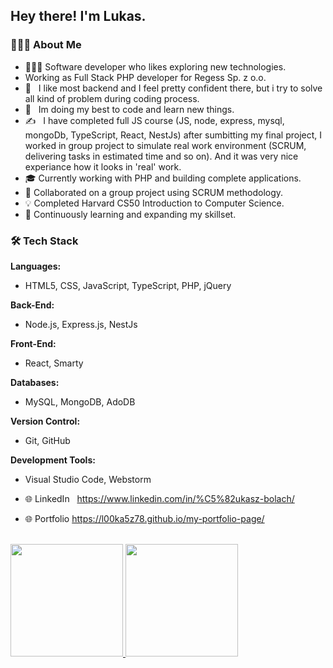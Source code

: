 <h2> Hey there! I'm Lukas.</h2>

### 👨🏻‍💻 About Me

- 👨🏻‍💻 Software developer who likes exploring new technologies.
-  Working as Full Stack PHP developer for Regess Sp. z o.o.
- 💼 &nbsp; I like most backend and I feel pretty confident there, but i try to solve all kind of problem during coding process.
- 🌱 &nbsp; Im doing my best to code and learn new things.
- ✍️ &nbsp; I have completed full JS course (JS, node, express, mysql, mongoDb, TypeScript, React, NestJs) after sumbitting my final project, I worked in group project to simulate real work environment (SCRUM, delivering tasks in estimated time and so on). And it was very nice experiance how it looks in 'real' work.
- 🎓 Currently working with PHP and building complete applications.
- 🤝 Collaborated on a group project using SCRUM methodology.
- 💡 Completed Harvard CS50 Introduction to Computer Science.
- 🚀 Continuously learning and expanding my skillset.
### 🛠 Tech Stack

**Languages:**
- HTML5, CSS, JavaScript, TypeScript, PHP, jQuery

**Back-End:**
- Node.js, Express.js, NestJs

**Front-End:**
- React, Smarty

**Databases:**
- MySQL, MongoDB, AdoDB

**Version Control:**
- Git, GitHub

**Development Tools:**
- Visual Studio Code, Webstorm
- 🌐 LinkedIn &nbsp; https://www.linkedin.com/in/%C5%82ukasz-bolach/

- 🌐 Portfolio https://l00ka5z78.github.io/my-portfolio-page/

<br/>

<a href="https://github.com/AVS1508">
  <img height="180em" src="https://github-readme-stats.vercel.app/api?username=L00ka5z78&theme=buefy&show_icons=true" />
  <img height="180em" src="https://github-readme-stats.vercel.app/api/top-langs/?username=L00ka5z78&theme=buefy&layout=compact" />
</a>

<br/>
